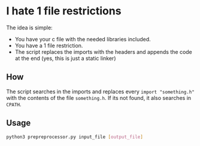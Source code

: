 # I hate 1 file restrictions
The idea is simple:
* You have your c file with the needed libraries included.
* You have a 1 file restriction.
* The script replaces the imports with the headers and appends the code at the
  end (yes, this is just a static linker)

## How
The script searches in the imports and replaces every `import "something.h"`
with the contents of the file `something.h`. If its not found, it also 
searches in `CPATH`.  

## Usage
```sh
python3 prepreprocessor.py input_file [output_file]
```

